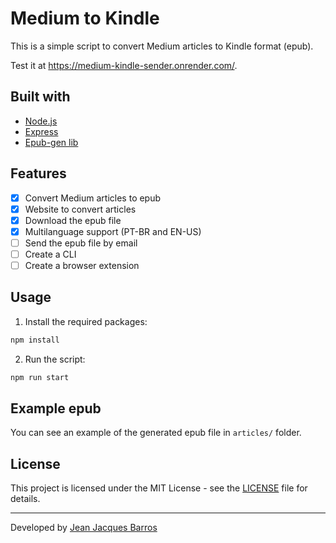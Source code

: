 # Medium to Kindle

This is a simple script to convert Medium articles to Kindle format (epub).

Test it at <https://medium-kindle-sender.onrender.com/>.

## Built with

- [Node.js](https://nodejs.org/)
- [Express](https://expressjs.com/)
- [Epub-gen lib](https://github.com/cyrilis/epub-gen)

## Features

- [x] Convert Medium articles to epub
- [x] Website to convert articles
- [x] Download the epub file
- [x] Multilanguage support (PT-BR and EN-US)
- [ ] Send the epub file by email
- [ ] Create a CLI
- [ ] Create a browser extension

## Usage

1. Install the required packages:

```bash
npm install
```

2. Run the script:

```bash
npm run start
```

## Example epub

You can see an example of the generated epub file in `articles/` folder.

## License

This project is licensed under the MIT License - see the [LICENSE](LICENSE) file for details.

---

Developed by [Jean Jacques Barros](https://github.com/jjeanjacques10)
